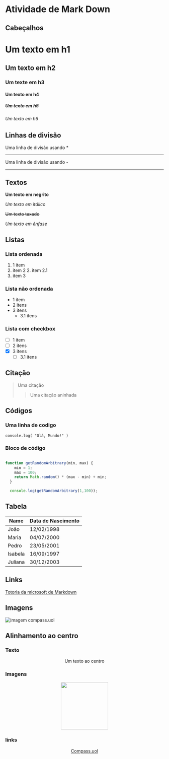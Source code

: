 # Atividade de Mark Down


## Cabeçalhos

# Um texto em h1
## Um texto em h2
### Um texte em h3
#### Um texto em h4
##### Um texto em h5
###### Um texto em h6

## Linhas de divisão

Uma linha de divisão usando *

***

Uma linha de divisão usando -

---

## Textos

**Um texto em negrito**

_Um texto em itálico_

~~Um texto taxado~~

*Um texto em ênfase*

## Listas

### Lista ordenada

1. 1 item
2. item 2
   2. item 2.1
3. item 3 
### Lista não ordenada

- 1 item
- 2 itens
- 3 itens
    - 3.1 itens

### Lista com checkbox

- [ ] 1 item
- [ ] 2 itens
- [x] 3 itens
    - [ ] 3.1 itens

## Citação

> Uma citação
>> Uma citação aninhada

## Códigos

### Uma linha de codigo 
` console.log( "Olá, Mundo!" ) `

### Bloco de código
```javascript 

function getRandomArbitrary(min, max) {
    min = 1;
    max = 100;
    return Math.random() * (max - min) + min;
  }

  console.log(getRandomArbitrary(1,100));

```
 ## Tabela

| Name    | Data de Nascimento |
| ----    | ----------         |
| João    | 12/02/1998         |
| Maria   | 04/07/2000         |
| Pedro   | 23/05/2001         |
| Isabela | 16/09/1997         |
| Juliana | 30/12/2003         |

## Links

[Totoria da microsoft de Markdown](https://docs.microsoft.com/pt-br/contribute/markdown-reference)

## Imagens

![imagem compass.uol](https://compass.uol/img/arrow-manifest.png)

## Alinhamento ao centro

### Texto

<div align="center">
  <p>Um texto ao centro</p>
</div>

### Imagens

<div align="center">
  <img src="https://upload.wikimedia.org/wikipedia/commons/thumb/4/48/Markdown-mark.svg/800px-Markdown-mark.svg.png" height="150">
</div>

### links

<div align="center">
  <a href="https://compasso.gupy.io/">Compass.uol</a>
</div>
